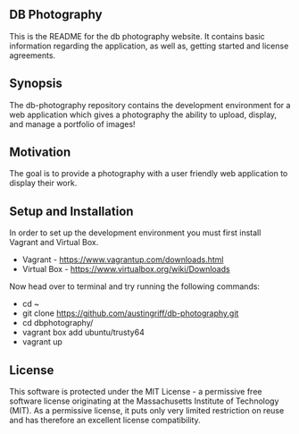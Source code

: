 ## DB Photography

This is the README for the db photography website.  It contains basic information regarding the application, as well as, getting started and license agreements.

## Synopsis

The db-photography repository contains the development environment for a web application which gives a photography the ability to upload, display, and manage a portfolio of images!

## Motivation

The goal is to provide a photography with a user friendly web application to display their work.

## Setup and Installation

In order to set up the development environment you must first install Vagrant and Virtual Box.

- Vagrant - https://www.vagrantup.com/downloads.html
- Virtual Box - https://www.virtualbox.org/wiki/Downloads

Now head over to terminal and try running the following commands:

- cd ~
- git clone https://github.com/austingriff/db-photography.git
- cd dbphotography/
- vagrant box add ubuntu/trusty64
- vagrant up


## License

This software is protected under the MIT License - a permissive free software license originating at the Massachusetts Institute of Technology (MIT). As a permissive license, it puts only very limited restriction on reuse and has therefore an excellent license compatibility.
